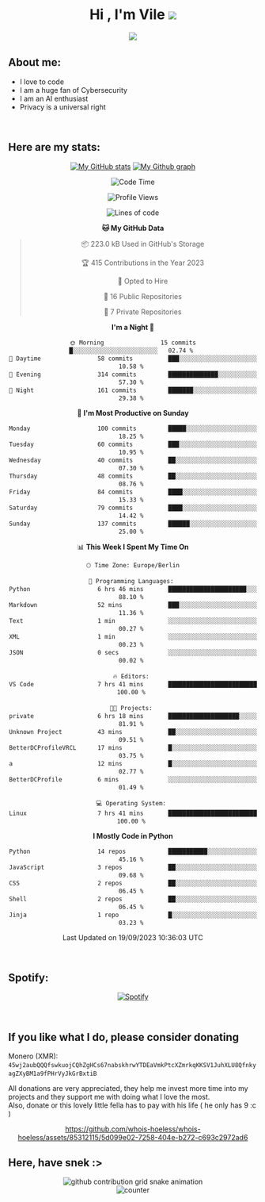 <h1 align="center">Hi , I'm Vile <img src="https://media.giphy.com/media/hvRJCLFzcasrR4ia7z/giphy.gif" width="35"></h1>
<p align="center">
  <a href="https://github.com/vilehalation"><img src="https://readme-typing-svg.demolab.com?font=Roboto+Mono&weight=300&size=28&duration=4000&pause=100&color=C109F7&center=true&vCenter=true&width=580&height=127&lines=I'm+a+programmer;I'm+an+AI+enthusiast;I'm+a+big+fan+of+Neural+Networks;I'm+interested+in+Computer+Science;I+love+Cybersecurity;By+the+way+I+use+Arch+%F0%9F%92%80"></a>
</p>

## About me:

- I love to code
- I am a huge fan of Cybersecurity
- I am an AI enthusiast
- Privacy is a universal right

<br>

## Here are my stats:

<div align="center">
    
 [![My GitHub stats](https://github-readme-stats.vercel.app/api?username=vilehalation&count_private=true&show_icons=true&theme=radical)](https://github.com/vilehalation)
 [![My Github graph](http://github-profile-summary-cards.vercel.app/api/cards/profile-details?username=vilehalation&theme=radical)](https://github.com/vilehalation)

<!--START_SECTION:waka-->
![Code Time](http://img.shields.io/badge/Code%20Time-144%20hrs%2011%20mins-blue)

![Profile Views](http://img.shields.io/badge/Profile%20Views-14-blue)

![Lines of code](https://img.shields.io/badge/From%20Hello%20World%20I%27ve%20Written-37.2%20thousand%20lines%20of%20code-blue)

**🐱 My GitHub Data** 

> 📦 223.0 kB Used in GitHub's Storage 
 > 
> 🏆 415 Contributions in the Year 2023
 > 
> 💼 Opted to Hire
 > 
> 📜 16 Public Repositories 
 > 
> 🔑 7 Private Repositories 
 > 
**I'm a Night 🦉** 

```text
🌞 Morning                15 commits          █░░░░░░░░░░░░░░░░░░░░░░░░   02.74 % 
🌆 Daytime                58 commits          ███░░░░░░░░░░░░░░░░░░░░░░   10.58 % 
🌃 Evening                314 commits         ██████████████░░░░░░░░░░░   57.30 % 
🌙 Night                  161 commits         ███████░░░░░░░░░░░░░░░░░░   29.38 % 
```
📅 **I'm Most Productive on Sunday** 

```text
Monday                   100 commits         █████░░░░░░░░░░░░░░░░░░░░   18.25 % 
Tuesday                  60 commits          ███░░░░░░░░░░░░░░░░░░░░░░   10.95 % 
Wednesday                40 commits          ██░░░░░░░░░░░░░░░░░░░░░░░   07.30 % 
Thursday                 48 commits          ██░░░░░░░░░░░░░░░░░░░░░░░   08.76 % 
Friday                   84 commits          ████░░░░░░░░░░░░░░░░░░░░░   15.33 % 
Saturday                 79 commits          ████░░░░░░░░░░░░░░░░░░░░░   14.42 % 
Sunday                   137 commits         ██████░░░░░░░░░░░░░░░░░░░   25.00 % 
```


📊 **This Week I Spent My Time On** 

```text
🕑︎ Time Zone: Europe/Berlin

💬 Programming Languages: 
Python                   6 hrs 46 mins       ██████████████████████░░░   88.10 % 
Markdown                 52 mins             ███░░░░░░░░░░░░░░░░░░░░░░   11.36 % 
Text                     1 min               ░░░░░░░░░░░░░░░░░░░░░░░░░   00.27 % 
XML                      1 min               ░░░░░░░░░░░░░░░░░░░░░░░░░   00.23 % 
JSON                     0 secs              ░░░░░░░░░░░░░░░░░░░░░░░░░   00.02 % 

🔥 Editors: 
VS Code                  7 hrs 41 mins       █████████████████████████   100.00 % 

🐱‍💻 Projects: 
private                  6 hrs 18 mins       ████████████████████░░░░░   81.91 % 
Unknown Project          43 mins             ██░░░░░░░░░░░░░░░░░░░░░░░   09.51 % 
BetterDCProfileVRCL      17 mins             █░░░░░░░░░░░░░░░░░░░░░░░░   03.75 % 
a                        12 mins             █░░░░░░░░░░░░░░░░░░░░░░░░   02.77 % 
BetterDCProfile          6 mins              ░░░░░░░░░░░░░░░░░░░░░░░░░   01.49 % 

💻 Operating System: 
Linux                    7 hrs 41 mins       █████████████████████████   100.00 % 
```

**I Mostly Code in Python** 

```text
Python                   14 repos            ███████████░░░░░░░░░░░░░░   45.16 % 
JavaScript               3 repos             ██░░░░░░░░░░░░░░░░░░░░░░░   09.68 % 
CSS                      2 repos             ██░░░░░░░░░░░░░░░░░░░░░░░   06.45 % 
Shell                    2 repos             ██░░░░░░░░░░░░░░░░░░░░░░░   06.45 % 
Jinja                    1 repo              █░░░░░░░░░░░░░░░░░░░░░░░░   03.23 % 
```




 Last Updated on 19/09/2023 10:36:03 UTC
<!--END_SECTION:waka-->
</div>
<br>

## Spotify:

<div align="center">

[![Spotify](https://whois-hoeless.vercel.app/api/spotify?background_color=0d1117&border_color=090d13)](https://open.spotify.com/user/heanchenhorst)
</div>

<br>

## If you like what I do, please consider donating

Monero (XMR): ```45wj2aubQQQfswkuojCQhZgHCs67nabskhrwYTDEaVmkPtcXZmrkqKKSV1JuhXLU8QfnkyagZXyBM1a9fPHrVyJkGrBxtiB```

All donations are very appreciated, they help me invest more time into my projects and they support me with doing what I love the most.  
Also, donate or this lovely little fella has to pay with his life (  he only has 9 :c  )

<div align="center">


https://github.com/whois-hoeless/whois-hoeless/assets/85312115/5d099e02-7258-404e-b272-c693c2972ad6


</div>

## Here, have snek :>
<div align="center">
<picture>
  <source media="(prefers-color-scheme: dark)" srcset="https://raw.githubusercontent.com/whois-hoeless/whois-hoeless/output/github-contribution-grid-snake-dark.svg">
  <source media="(prefers-color-scheme: light)" srcset="https://raw.githubusercontent.com/whois-hoeless/whois-hoeless/output/github-contribution-grid-snake.svg">
  <img alt="github contribution grid snake animation" src="https://raw.githubusercontent.com/whois-hoeless/whois-hoeless/output/github-contribution-grid-snake.svg">
</div>

<div align="center">
  <img src="https://moe-counter.glitch.me/get/@hoeless_count?theme=rule34" alt="counter" />
</div>
